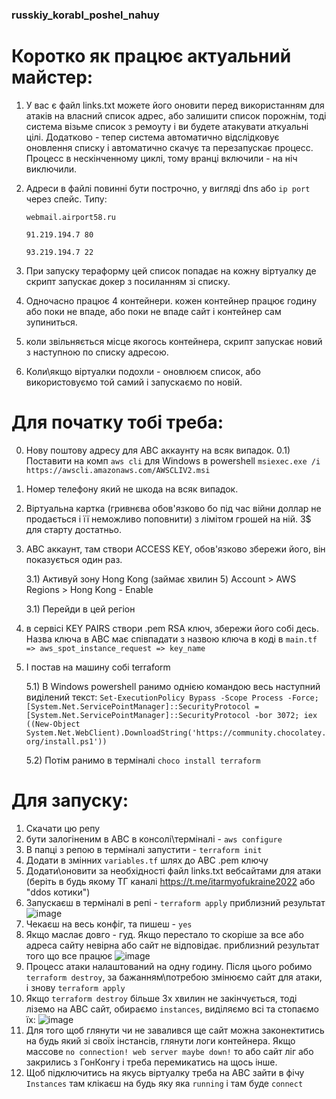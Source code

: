 ### russkiy_korabl_poshel_nahuy

# Коротко як працює актуальний майстер:
1) У вас є файл links.txt можете його оновити перед використанням для атаків на власний список адрес, або залишити список порожнім, тоді система візьме список з ремоуту і ви будете атакувати аткуальні цілі. Додатково - тепер система автоматично відслідковує оновлення списку і автоматично скачує та перезапускає процесс. Процесс в нескінченному циклі, тому вранці включили - на ніч виключили.
2) Адреси в файлі повинні бути построчно, у вигляді dns або `ip port` через спейс. Типу:

   `webmail.airport58.ru`
   
   `91.219.194.7 80`
   
   `93.219.194.7 22`
4) При запуску тераформу цей список попадає на кожну віртуалку де скрипт запускає докер з посиланням зі списку.
5) Одночасно працює 4 контейнери. кожен контейнер працює годину або поки не впаде, або поки не впаде сайт і контейнер сам зупиниться.
6) коли звільняється місце якогось контейнера, скрипт запускає новий з наступною по списку адресою.
7) Коли\якщо віртуалки подохли - оновлюєм список, або використовуємо той самий і запускаємо по новій.

# Для початку тобі треба:

0) Нову поштову адресу для АВС аккаунту на всяк випадок.
0.1) Поставити на комп `aws cli` для Windows в powershell `msiexec.exe /i https://awscli.amazonaws.com/AWSCLIV2.msi`
1) Номер телефону який не шкода на всяк випадок.
2) Віртуальна картка (гривнєва обов'язково бо під час війни доллар не продається і її неможливо поповнити) з лімітом грошей на ній. 3$ для старту достатньо.
3) АВС аккаунт, там створи ACCESS KEY, обов'язково збережи його, він показується один раз.
 
   3.1) Активуй зону Hong Kong (займає хвилин 5) Account > AWS Regions > Hong Kong - Enable
   
   3.1) Перейди в цей регіон

4) в сервісі KEY PAIRS створи .pem RSA ключ, збережи його собі десь. Назва ключа в АВС має співпадати з назвою ключа в коді в `main.tf => aws_spot_instance_request => key_name`
5) І постав на машину собі terraform
   
   5.1) В Windows powershell ранимо однією командою весь наступний виділений текст: `Set-ExecutionPolicy Bypass -Scope Process -Force; [System.Net.ServicePointManager]::SecurityProtocol = [System.Net.ServicePointManager]::SecurityProtocol -bor 3072; iex ((New-Object System.Net.WebClient).DownloadString('https://community.chocolatey.org/install.ps1'))`
   
   5.2) Потім ранимо в терміналі `choco install terraform`

# Для запуску:

1) Скачати цю репу
2) бути залогіненим в АВС в консолі\терміналі - `aws configure`
3) В папці з репою в терміналі запустити - `terraform init`
4) Додати в змінних `variables.tf` шлях до АВС .pem ключу
5) Додати\оновити за необхідності файл links.txt вебсайтами для атаки (беріть в будь якому ТГ каналі https://t.me/itarmyofukraine2022 або "ddos котики")
6) Запускаєш в терміналі в репі - `terraform apply` 
приблизний результат ![image](https://user-images.githubusercontent.com/24322276/155978270-46a9b635-8519-48f1-8a98-a6f216e1c61d.png)
7) Чекаєш на весь конфіг, та пишеш - `yes`
8) Якщо маслає довго - гуд. Якщо перестало то скоріше за все або адреса сайту невірна або сайт не відповідає.
приблизний результат того що все працює ![image](https://user-images.githubusercontent.com/24322276/155978537-84cbaa5d-c323-4ab4-a61e-571b6369872f.png)
9) Процесс атаки налаштований на одну годину. Після цього робимо `terraform destroy`, за бажанням\потребою змінюємо сайт для атаки, і знову `terraform apply`
10) Якщо `terraform destroy` більше 3х хвилин не закінчується, тоді ліземо на АВС сайт, обираємо `instances`, виділяємо всі та стопаємо їх:
![image](https://user-images.githubusercontent.com/24322276/155982236-15ad9379-7e06-4d97-b21d-8b34f5182b50.png)
11) Для того щоб глянути чи не завалився ще сайт можна законектитись на будь який зі своїх інстансів, глянути логи контейнера. Якщо массове `no connection! web server maybe down!` то або сайт ліг або закрились з ГонКонгу і треба перемикатись на щось інше.
12) Щоб підключитись на якусь віртуалку треба на АВС зайти в фічу `Instances` там клікаєш на будь яку яка `running` і там буде `connect`
